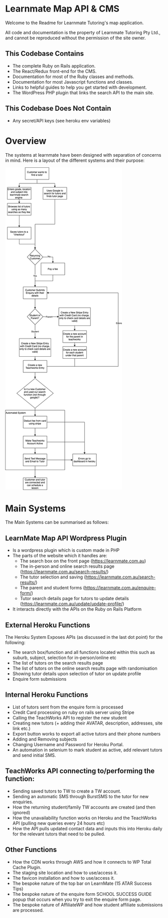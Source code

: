 # Learnmate Map API & CMS

Welcome to the Readme for Learnmate Tutoring's map application.

All code and documentation is the property of Learnmate Tutoring Pty Ltd., and cannot be reproduced without the permission of the site owner.

## This Codebase Contains

- The complete Ruby on Rails application.
- The React/Redux front-end for the CMS.
- Documentation for most of the Ruby classes and methods.
- Documentation for most Javascript functions and classes.
- Links to helpful guides to help you get started with development.
- The WordPress PHP plugin that links the search API to the main site.

## This Codebase Does Not Contain
- Any secret/API keys (see heroku env variables)

# Overview

The systems at learnmate have been designed with separation of concerns in mind. Here is a layout of the different systems and their purpose:

![Diagram](Learnmate-Overall-Flow.png)

# Main Systems

The Main Systems can be summarised as follows:

## LearnMate Map API Wordpress Plugin

- Is a wordpress plugin which is custom made in PHP
- The parts of the website which it handles are:
    - The search box on the front page (https://learnmate.com.au)
    - The in-person and online search results page (https://learnmate.com.au/search-results/)
    - The tutor selection and saving (https://learnmate.com.au/search-results/)
    - The parent and student forms (https://learnmate.com.au/enquire-form/)
    - Tutor search details page for tutors to update details (https://learnmate.com.au/update/update-profile/)
- It interacts directly with the APIs on the Ruby on Rails Platform

## External Heroku Functions

The Heroku System Exposes APIs (as discussed in the last dot point) for the following:
- The search box/function and all functions located within this such as suburb, subject, selection for in-person/online etc
- The list of tutors on the search results page
- The list of tutors on the online search results page with randomisation
- Showing tutor details upon selection of tutor on update profile
- Enquire form submissions

## Internal Heroku Functions

- List of tutors sent from the enquire form is processed
- Credit Card processing on ruby on rails server using Stripe
- Calling the TeachWorks API to register the new student
- Creating new tutors (+ adding their AVATAR, description, addresses, site link etc.)
- Export button works to export all active tutors and their phone numbers
- Adding and Removing subjects
- Changing Username and Password for Heroku Portal.
- An automation in selenium to mark student as active, add relevant tutors and send initial SMS.

## TeachWorks API connecting to/performing the function:

- Sending saved tutors to TW to create a TW account. 
- Sending an automatic SMS through BurstSMS to the tutor for new enquiries.
- How the returning student/family TW accounts are created (and then ignored)
- How the unavailability function works on Heroku and the TeachWorks API (pulling new queries every 24 hours etc)
- How the API pulls updated contact data and inputs this into Heroku daily for the relevant tutors that need to be pulled.

## Other Functions

- How the CDN works through AWS and how it connects to WP Total Cache Plugin.
- The staging site location and how to use/access it.
- The favicon installation and how to use/access it.
- The bespoke nature of the top bar on LearnMate (15 ATAR Success Tips)
- The bespoke nature of the enquire form SCHOOL SUCCESS GUIDE popup that occurs when you try to exit the enquire form page.
- The bespoke nature of AffiliateWP and how student affiliate submissions are processed.

